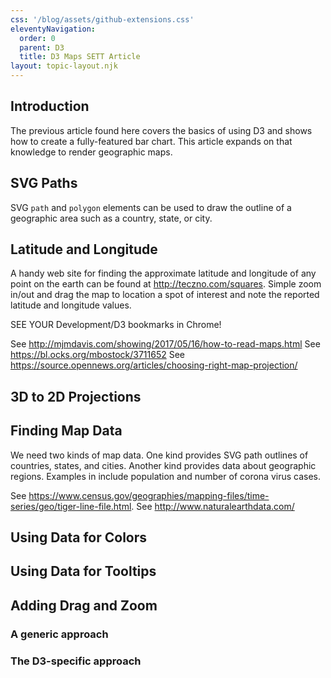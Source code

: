 ```yaml
---
css: '/blog/assets/github-extensions.css'
eleventyNavigation:
  order: 0
  parent: D3
  title: D3 Maps SETT Article
layout: topic-layout.njk
---
```


## Introduction

The previous article found here covers the basics of using D3
and shows how to create a fully-featured bar chart.
This article expands on that knowledge to render geographic maps.

## SVG Paths

SVG `path` and `polygon` elements can be used to draw
the outline of a geographic area such as a country, state, or city.

## Latitude and Longitude

A handy web site for finding the approximate latitude and longitude
of any point on the earth can be found at <http://teczno.com/squares>.
Simple zoom in/out and drag the map to location a spot of interest
and note the reported latitude and longitude values.

SEE YOUR Development/D3 bookmarks in Chrome!

See http://mjmdavis.com/showing/2017/05/16/how-to-read-maps.html
See https://bl.ocks.org/mbostock/3711652
See https://source.opennews.org/articles/choosing-right-map-projection/

## 3D to 2D Projections

## Finding Map Data

We need two kinds of map data.
One kind provides SVG path outlines of countries, states, and cities.
Another kind provides data about geographic regions.
Examples in include population and number of corona virus cases.

See https://www.census.gov/geographies/mapping-files/time-series/geo/tiger-line-file.html.
See http://www.naturalearthdata.com/

## Using Data for Colors

## Using Data for Tooltips

## Adding Drag and Zoom

### A generic approach

### The D3-specific approach
